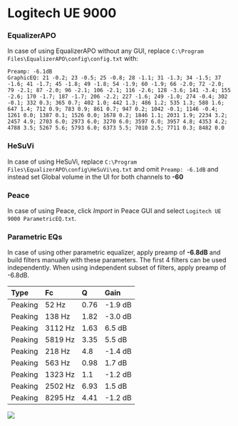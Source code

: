 # Logitech UE 9000

### EqualizerAPO
In case of using EqualizerAPO without any GUI, replace `C:\Program Files\EqualizerAPO\config\config.txt`
with:
```
Preamp: -6.1dB
GraphicEQ: 21 -0.2; 23 -0.5; 25 -0.8; 28 -1.1; 31 -1.3; 34 -1.5; 37 -1.6; 41 -1.7; 45 -1.8; 49 -1.8; 54 -1.9; 60 -1.9; 66 -2.0; 72 -2.0; 79 -2.1; 87 -2.0; 96 -2.1; 106 -2.1; 116 -2.6; 128 -3.6; 141 -3.4; 155 -2.6; 170 -1.7; 187 -1.7; 206 -2.2; 227 -1.6; 249 -1.0; 274 -0.4; 302 -0.1; 332 0.3; 365 0.7; 402 1.0; 442 1.3; 486 1.2; 535 1.3; 588 1.6; 647 1.4; 712 0.9; 783 0.9; 861 0.7; 947 0.2; 1042 -0.1; 1146 -0.4; 1261 0.0; 1387 0.1; 1526 0.0; 1678 0.2; 1846 1.1; 2031 1.9; 2234 3.2; 2457 4.9; 2703 6.0; 2973 6.0; 3270 6.0; 3597 6.0; 3957 4.8; 4353 4.2; 4788 3.5; 5267 5.6; 5793 6.0; 6373 5.5; 7010 2.5; 7711 0.3; 8482 0.0
```

### HeSuVi
In case of using HeSuVi, replace `C:\Program Files\EqualizerAPO\config\HeSuVi\eq.txt` and omit `Preamp:
-6.1dB` and instead set Global volume in the UI for both channels to **-60**

### Peace
In case of using Peace, click *Import* in Peace GUI and select `Logitech UE 9000 ParametricEQ.txt`.

### Parametric EQs
In case of using other parametric equalizer, apply preamp of **-6.8dB** and build filters manually
with these parameters. The first 4 filters can be used independently.
When using independent subset of filters, apply preamp of -6.8dB.

| Type    | Fc      |    Q | Gain    |
|:--------|:--------|:-----|:--------|
| Peaking | 52 Hz   | 0.76 | -1.9 dB |
| Peaking | 138 Hz  | 1.82 | -3.0 dB |
| Peaking | 3112 Hz | 1.63 | 6.5 dB  |
| Peaking | 5819 Hz | 3.35 | 5.5 dB  |
| Peaking | 218 Hz  | 4.8  | -1.4 dB |
| Peaking | 563 Hz  | 0.98 | 1.7 dB  |
| Peaking | 1323 Hz | 1.1  | -1.2 dB |
| Peaking | 2502 Hz | 6.93 | 1.5 dB  |
| Peaking | 8295 Hz | 4.41 | -1.2 dB |

![](https://raw.githubusercontent.com/jaakkopasanen/AutoEq/master/results/innerfidelity/sbaf-serious/Logitech%20UE%209000/Logitech%20UE%209000.png)